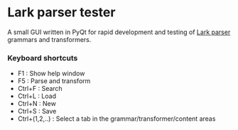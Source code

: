 # Lark parser tester

A small GUI written in PyQt for rapid development and testing of [Lark parser](https://github.com/lark-parser/lark) grammars and transformers.

### Keyboard shortcuts

- F1 : Show help window
- F5 : Parse and transform
- Ctrl+F : Search
- Ctrl+L : Load
- Ctrl+N : New
- Ctrl+S : Save
- Ctrl+(1,2,..) : Select a tab in the grammar/transformer/content areas



